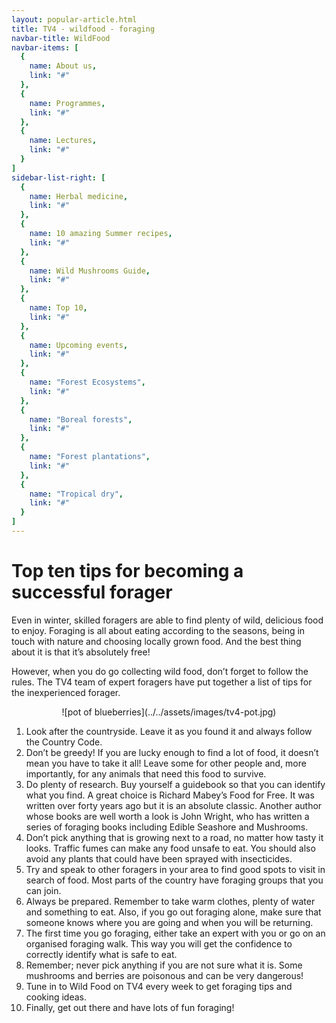 ```yaml
---
layout: popular-article.html
title: TV4 - wildfood - foraging
navbar-title: WildFood
navbar-items: [
  {
    name: About us,
    link: "#"
  },
  {
    name: Programmes,
    link: "#"
  },
  {
    name: Lectures,
    link: "#"
  }
]
sidebar-list-right: [
  {
    name: Herbal medicine,
    link: "#"
  },
  {
    name: 10 amazing Summer recipes,
    link: "#"
  },
  {
    name: Wild Mushrooms Guide,
    link: "#"
  },
  {
    name: Top 10,
    link: "#"
  },
  {
    name: Upcoming events,
    link: "#"
  },
  {
    name: "Forest Ecosystems",
    link: "#"
  },
  {
    name: "Boreal forests",
    link: "#"
  },
  {
    name: "Forest plantations",
    link: "#"
  },
  {
    name: "Tropical dry",
    link: "#"
  }
]
---
```

# Top ten tips for becoming a successful forager

Even in winter, skilled foragers are able to find plenty of wild, delicious food to enjoy. Foraging is all about eating according to the seasons, being in touch with nature and choosing locally grown food. And the best thing about it is that it’s absolutely free!

However, when you do go collecting wild food, don’t forget to follow the rules. The TV4 team of expert foragers have put together a list of tips for the inexperienced forager.

<center>  ![pot of blueberries](../../assets/images/tv4-pot.jpg) </center>

1.  Look after the countryside. Leave it as you found it and always follow the Country Code.
2.  Don’t be greedy! If you are lucky enough to find a lot of food, it doesn’t mean you have to take it all! Leave some for other people and, more importantly, for any animals that need this food to survive.
3.  Do plenty of research. Buy yourself a guidebook so that you can identify what you find. A great choice is Richard Mabey’s Food for Free. It was written over forty years ago but it is an absolute classic. Another author whose books are well worth a look is John Wright, who has written a series of foraging books including Edible Seashore and Mushrooms.
4.  Don’t pick anything that is growing next to a road, no matter how tasty it looks. Traffic fumes can make any food unsafe to eat. You should also avoid any plants that could have been sprayed with insecticides.
5.  Try and speak to other foragers in your area to find good spots to visit in search of food. Most parts of the country have foraging groups that you can join.
6.  Always be prepared. Remember to take warm clothes, plenty of water and something to eat. Also, if you go out foraging alone, make sure that someone knows where you are going and when you will be returning.
7.  The first time you go foraging, either take an expert with you or go on an organised foraging walk. This way you will get the confidence to correctly identify what is safe to eat.
8.  Remember; never pick anything if you are not sure what it is. Some mushrooms and berries are poisonous and can be very dangerous!
9.  Tune in to Wild Food on TV4 every week to get foraging tips and cooking ideas.
10.  Finally, get out there and have lots of fun foraging!
